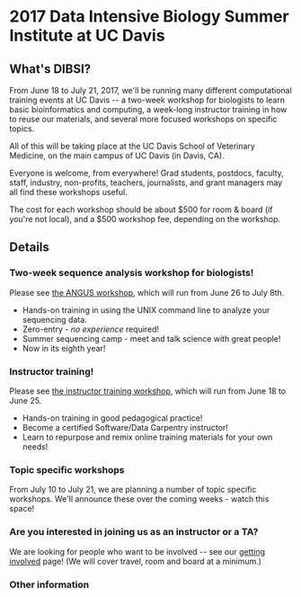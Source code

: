 # 2017 Data Intensive Biology Summer Institute at UC Davis

## What's DIBSI?

From June 18 to July 21, 2017, we'll be running many different
computational training events at UC Davis -- a two-week workshop for
biologists to learn basic bioinformatics and computing, a week-long
instructor training in how to reuse our materials, and several more
focused workshops on specific topics.

All of this will be taking place at the UC Davis School of Veterinary
Medicine, on the main campus of UC Davis (in Davis, CA).

Everyone is welcome, from everywhere! Grad students, postdocs,
faculty, staff, industry, non-profits, teachers, journalists, and
grant managers may all find these workshops useful.

The cost for each workshop should be about $500 for room & board (if
you're not local), and a $500 workshop fee, depending on the workshop.

## Details

### Two-week sequence analysis workshop for biologists!

Please see [the ANGUS workshop](angus.html), which will run from
June 26 to July 8th.

* Hands-on training in using the UNIX command line to analyze your sequencing data.
* Zero-entry - *no experience* required!
* Summer sequencing camp - meet and talk science with great people!
* Now in its eighth year!

### Instructor training!

Please see [the instructor training workshop](instructor-training.html),
which will run from June 18 to June 25.

* Hands-on training in good pedagogical practice!
* Become a certified Software/Data Carpentry instructor!
* Learn to repurpose and remix online training materials for your own needs!

### Topic specific workshops

From July 10 to July 21, we are planning a number of topic specific workshops.
We'll announce these over the coming weeks - watch this space!

### Are you interested in joining us as an instructor or a TA?

We are looking for people who want to be involved -- see our
[getting involved](getting-involved.html) page! (We will cover
travel, room and board at a minimum.)

### Other information

